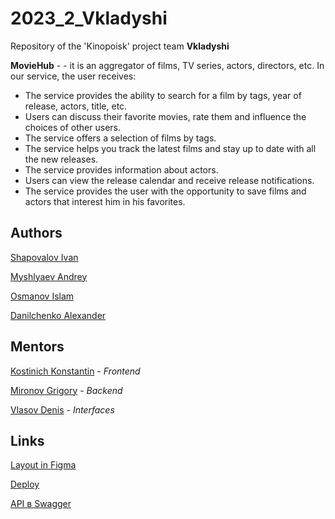# 2023_2_Vkladyshi

Repository of the 'Kinopoisk' project team **Vkladyshi**

**MovieHub** - - it is an aggregator of films, TV series, actors, directors, etc. In our service, the user receives:

- The service provides the ability to search for a film by tags, year of release, actors, title, etc.
- Users can discuss their favorite movies, rate them and influence the choices of other users.
- The service offers a selection of films by tags.
- The service helps you track the latest films and stay up to date with all the new releases.
- The service provides information about actors.
- Users can view the release calendar and receive release notifications.
- The service provides the user with the opportunity to save films and actors that interest him in his favorites.

## Authors

[Shapovalov Ivan](https://github.com/AlfaIV) 

[Myshlyaev Andrey](https://github.com/Gokert)

[Osmanov Islam](https://github.com/JuFnd) 

[Danilchenko Alexander](https://github.com/kingjoram)

## Mentors

[Kostinich Konstantin](https://github.com/Kostich31) - _Frontend_

[Mironov Grigory](https://github.com/migregal) - _Backend_

[Vlasov Denis]() - _Interfaces_

## Links

[Layout in Figma](https://www.figma.com/file/b0fPkOUSmdpTMVwfnFqDWg/%D0%9F%D1%80%D0%BE%D0%B5%D0%BA%D1%82%3A-%D0%9A%D0%B8%D0%BD%D0%BE%D0%BF%D0%BE%D0%B8%D1%81%D0%BA?type=design&node-id=0%3A1&mode=design&t=THXjcMXWyRfw6m8w-1)

[Deploy](https://movie-hub.ru/)

[API в Swagger](https://app.swaggerhub.com/apis/ALEKSEJY60/Andrey/1.0.0#)
